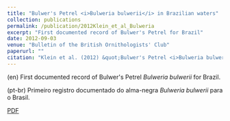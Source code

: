 ```yaml
---
title: "Bulwer's Petrel <i>Bulweria bulwerii</i> in Brazilian waters"
collection: publications
permalink: /publication/2012Klein_et_al_Bulweria
excerpt: "First documented record of Bulwer's Petrel for Brazil"
date: 2012-09-03
venue: "Bulletin of the British Ornithologists' Club"
paperurl: ""
citation: "Klein et al. (2012) &quot;Bulwer's Petrel <i>Bulweria bulwerii</i> in Brazilian waters.&quot; <i>Bull. B. O. C.</i> 132(3): 214-216."
---
```

(en)  First documented record of Bulwer's Petrel *Bulweria bulwerii* for Brazil.

(pt-br)  Primeiro registro documentado do alma-negra *Bulweria bulwerii* para o Brasil.

[PDF](http://nwdaudt.github.io/files/2012_Klein_et_al_BBOC_Bulweria_bulwerii_Brazil.pdf)

